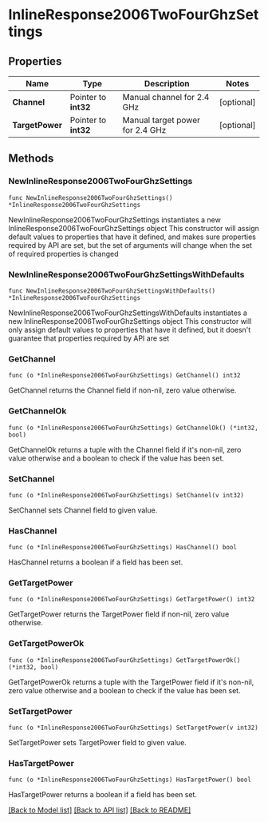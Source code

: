 # InlineResponse2006TwoFourGhzSettings

## Properties

Name | Type | Description | Notes
------------ | ------------- | ------------- | -------------
**Channel** | Pointer to **int32** | Manual channel for 2.4 GHz | [optional] 
**TargetPower** | Pointer to **int32** | Manual target power for 2.4 GHz | [optional] 

## Methods

### NewInlineResponse2006TwoFourGhzSettings

`func NewInlineResponse2006TwoFourGhzSettings() *InlineResponse2006TwoFourGhzSettings`

NewInlineResponse2006TwoFourGhzSettings instantiates a new InlineResponse2006TwoFourGhzSettings object
This constructor will assign default values to properties that have it defined,
and makes sure properties required by API are set, but the set of arguments
will change when the set of required properties is changed

### NewInlineResponse2006TwoFourGhzSettingsWithDefaults

`func NewInlineResponse2006TwoFourGhzSettingsWithDefaults() *InlineResponse2006TwoFourGhzSettings`

NewInlineResponse2006TwoFourGhzSettingsWithDefaults instantiates a new InlineResponse2006TwoFourGhzSettings object
This constructor will only assign default values to properties that have it defined,
but it doesn't guarantee that properties required by API are set

### GetChannel

`func (o *InlineResponse2006TwoFourGhzSettings) GetChannel() int32`

GetChannel returns the Channel field if non-nil, zero value otherwise.

### GetChannelOk

`func (o *InlineResponse2006TwoFourGhzSettings) GetChannelOk() (*int32, bool)`

GetChannelOk returns a tuple with the Channel field if it's non-nil, zero value otherwise
and a boolean to check if the value has been set.

### SetChannel

`func (o *InlineResponse2006TwoFourGhzSettings) SetChannel(v int32)`

SetChannel sets Channel field to given value.

### HasChannel

`func (o *InlineResponse2006TwoFourGhzSettings) HasChannel() bool`

HasChannel returns a boolean if a field has been set.

### GetTargetPower

`func (o *InlineResponse2006TwoFourGhzSettings) GetTargetPower() int32`

GetTargetPower returns the TargetPower field if non-nil, zero value otherwise.

### GetTargetPowerOk

`func (o *InlineResponse2006TwoFourGhzSettings) GetTargetPowerOk() (*int32, bool)`

GetTargetPowerOk returns a tuple with the TargetPower field if it's non-nil, zero value otherwise
and a boolean to check if the value has been set.

### SetTargetPower

`func (o *InlineResponse2006TwoFourGhzSettings) SetTargetPower(v int32)`

SetTargetPower sets TargetPower field to given value.

### HasTargetPower

`func (o *InlineResponse2006TwoFourGhzSettings) HasTargetPower() bool`

HasTargetPower returns a boolean if a field has been set.


[[Back to Model list]](../README.md#documentation-for-models) [[Back to API list]](../README.md#documentation-for-api-endpoints) [[Back to README]](../README.md)


